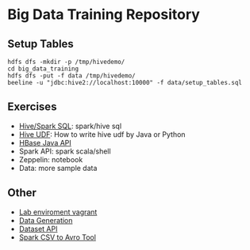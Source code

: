 # Big Data Training Repository

## Setup Tables
```
hdfs dfs -mkdir -p /tmp/hivedemo/
cd big_data_training
hdfs dfs -put -f data /tmp/hivedemo/
beeline -u "jdbc:hive2://localhost:10000" -f data/setup_tables.sql
```

## Exercises
* [Hive/Spark SQL](https://github.com/datafibers/big_data_training/tree/master/hive): spark/hive sql
* [Hive UDF](https://github.com/datafibers/hiveudf): How to write hive udf by Java or Python
* [HBase Java API](https://github.com/datafibers/hbase_java_api)
* Spark API: spark scala/shell
* Zeppelin: notebook
* Data: more sample data

## Other
* [Lab enviroment vagrant](https://github.com/datafibers/lab_env)
* [Data Generation](http://www.mockaroo.com/)
* [Dataset API](https://spark.apache.org/docs/latest/api/scala/index.html#org.apache.spark.sql.Dataset)
* [Spark CSV to Avro Tool](https://github.com/datafibers/spark_avro)
